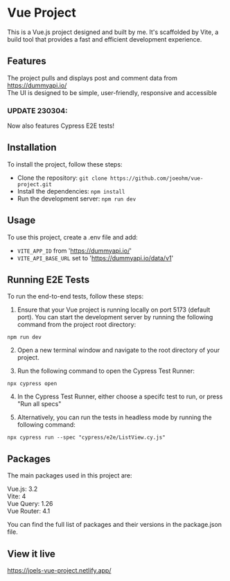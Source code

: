 # Vue Project

This is a Vue.js project designed and built by me. It's scaffolded by Vite, a build tool that provides a fast and efficient development experience.

## Features

The project pulls and displays post and comment data from https://dummyapi.io/  
The UI is designed to be simple, user-friendly, responsive and accessible

### UPDATE 230304:

Now also features Cypress E2E tests!

## Installation

To install the project, follow these steps:

- Clone the repository: `git clone https://github.com/joeohm/vue-project.git`
- Install the dependencies: `npm install`
- Run the development server: `npm run dev`

## Usage

To use this project, create a .env file and add:

- `VITE_APP_ID` from 'https://dummyapi.io/'
- `VITE_API_BASE_URL` set to 'https://dummyapi.io/data/v1'

## Running E2E Tests

To run the end-to-end tests, follow these steps:

1. Ensure that your Vue project is running locally on port 5173 (default port). You can start the development server by running the following command from the project root directory:

```
npm run dev
```

2. Open a new terminal window and navigate to the root directory of your project.

3. Run the following command to open the Cypress Test Runner:

```
npx cypress open
```

4. In the Cypress Test Runner, either choose a specifc test to run, or press "Run all specs"

5. Alternatively, you can run the tests in headless mode by running the following command:

```
npx cypress run --spec "cypress/e2e/ListView.cy.js"
```

## Packages

The main packages used in this project are:

Vue.js: 3.2  
Vite: 4  
Vue Query: 1.26  
Vue Router: 4.1

You can find the full list of packages and their versions in the package.json file.

## View it live

https://joels-vue-project.netlify.app/
